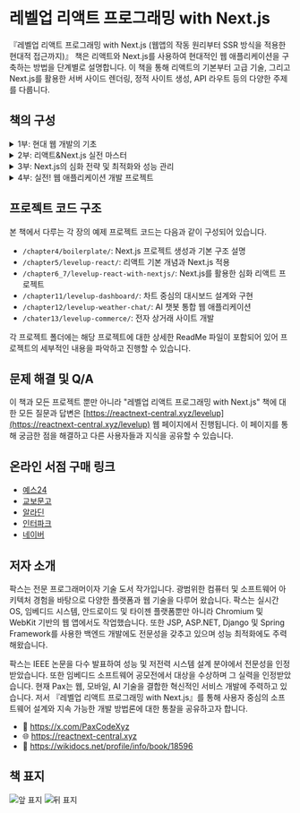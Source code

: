 # 레벨업 리액트 프로그래밍 with Next.js

『레벨업 리액트 프로그래밍 with Next.js (웹앱의 작동 원리부터 SSR 방식을 적용한 현대적 접근까지)』 책은 리액트와 Next.js를 사용하여 현대적인 웹 애플리케이션을 구축하는 방법을 단계별로 설명합니다. 이 책을 통해 리액트의 기본부터 고급 기술, 그리고 Next.js를 활용한 서버 사이드 렌더링, 정적 사이트 생성, API 라우트 등의 다양한 주제를 다룹니다.

## 책의 구성

<details>
  <summary>1부: 현대 웹 개발의 기초</summary>

👉 1장. 리액트와 Next.js를 통한 웹 개발 혁신
  - 1.1 리액트와 Next.js는 무엇인가?
  - 1.2 리액트와 Next.js로 얻는 사용자 경험 향상
  - 1.3 리액트와 Next.js를 통한 개발자 생산성의 제고
  - 1.4 왜 Next.js인가?
  - 1.5 요약 및 연습 문제

👉 2장. 웹 세계의 이해
  - 2.1 웹의 기초: 웹 개발 히스토리
  - 2.2 렌더링의 이해: 브라우저에서의 웹 페이지 렌더링 메커니즘
  - 2.3 웹의 기본 구성 요소: HTML, CSS, 자바스크립트
  - 2.4 네트워킹 기초: 도메인, URL, 라우팅
  - 2.5 인프라 구조: 웹 서버, 엣지, CDN
  - 2.6 웹 개발의 필수 구성 요소: 주요 기술과 도구의 통합
  - 2.7 요약 및 연습 문제

👉 3장. 현대 웹 개발의 고급 기법
  - 3.1 Next.js 렌더링의 신세계: SSR, CSR, 하이드레이션, 웹 스트리밍
  - 3.2 코드 유지 보수성의 탁월함: 모듈화와 함수형 프로그래밍 접근 방식
  - 3.3 배포 및 운영 최적화 전략: 서버 아키텍처의 다양한 옵션
  - 3.4 현대 웹 프레임워크와 라이브러리: 리액트, 앵귤러, 뷰, 스벨트
  - 3.5 코어 웹 바이탈: 사용자 경험을 개선하는 접근
  - 3.6 요약 및 연습 문제
</details>

<details>
  <summary>2부: 리액트&Next.js 실전 마스터</summary>

👉 4장. 효율적인 웹 개발 환경 구축

  - 4.1 개발 도구 및 라이브러리 설치
  - 4.2 Next.js 설치
  - 4.3 첫 Next.js 프로젝트 시작: 보일러플레이트 애플리케이션
  - 4.4 생산성을 높이는 개발 환경 설정
  - 4.5 개발 환경의 보안과 유지 보수

👉 5장. 웹 애플리케이션의 뼈대 만들기

  - 5.1 Next.js를 위한 리액트 개요
  - 5.2 리액트 컴포넌트와 속성
  - 5.3 리액트 사용자 상호 작용과 상태 관리
  - 5.4 리액트의 고급 개념과 패턴
  - 5.5 반응형 내비게이션 메뉴 실습하기

👉 6장. 최적의 Next.js 애플리케이션 구조 설계

  - 6.1 Next.js 프로젝트 구조와 조직화
  - 6.2 Next.js 앱 라우터 기반 라우팅 기법
  - 6.3 라우팅 시 특정 상황에 대한 UI 처리
  - 6.4 CSS 스타일과 디자인 적용
  - 6.5 Next.js의 내장 기능을 활용한 이미지, 폰트, 외부 스크립트 최적화

</details>

<details>
  <summary>3부: Next.js의 심화 전략 및 최적화와 성능 관리</summary>

👉 8장. Next.js 고급 기법 탐구

  - 8.1 병렬 라우트 및 경로 가로채기
  - 8.2 라우터 핸들러: 동적 라우팅 관리
  - 8.3 미들웨어: 서버의 요청 완료 전 효율적 처리
  - 8.4 i18n: 다국어 제공
  - 8.5 폼 및 변형: 서버 액션
  - 8.6 메타데이터 관리
  - 8.7 지연 로딩 성능 최적화
  - 8.8 MDX 사용
  - 8.9 콘텐츠 개발을 효율화하는 초안 모드
  - 8.10 콘텐츠 보안 정책
  - 8.11 인증: 사용자 보안 관리

👉 9장. 안정적으로 서비스하는 배포 및 전략

  - 9.1 웹 애플리케이션을 운영하는 빌드 최적화
  - 9.2 다양한 배포 옵션
  - 9.3 Next.js 배포 최적화 및 관리 전략
  - 9.4 소프트웨어 장애 복구와 안정성

👉 10장. Next.js 애플리케이션 테스팅 및 성능 측정과 최적화

  - 10.1 단위 및 통합 테스트: Jest와 리액트 테스팅 라이브러리
  - 10.2 E2E 테스트: Cypress, Playwright
  - 10.3 웹 바이탈: Next.js의 내장 기능을 활용한 성능 측정
  - 10.4 성능을 최적화하는 크롬 개발자 도구와 라이트 하우스

</details>

<details>
  <summary>4부: 실전! 웹 애플리케이션 개발 프로젝트</summary>

👉 11장. 차트 중심 대시보드 설계

  - 11.1 프로젝트 소개 및 라이브러리 설정
  - 11.2 웹 애플리케이션 스타일링 및 메인 페이지 구축
  - 11.3 버셀 Postgres 데이터베이스 생성 및 환경 변수 설정
  - 11.4 인증 환경 설정과 회원가입 및 로그인 구현
  - 11.5 대시보드 사용자 인터페이스 개선: 사이드 메뉴 구현
  - 11.6 사용자 계정 관리 및 API 사용 키 발급
  - 11.7 프로젝트 관리
  - 11.8 웹 바이탈 지표 정보 추출과 수집
  - 11.9 라우터 핸들러를 통한 데이터 수신 및 데이터베이스 저장
  - 11.10 대시보드 UI 구성
  - 11.11 버셀 배포 플랫폼에 배포 및 업데이트 필요 사항

👉 12장. AI 챗봇을 통합하는 웹 애플리케이션

  - 12.1 프로젝트 소개와 라이브러리 설정
  - 12.2 웹 애플리케이션 스타일링 및 메인 레이아웃 구성
  - 12.3 OpenAI API와 버셀 AI SDK 알아보기
  - 12.4 날씨 대화에서 구조화된 데이터 추출하기
  - 12.5 현재 날씨 정보를 컴포넌트 UI로 제공하는 챗봇 만들기
  - 12.6 날씨 AI 챗봇 구현 완성
  - 12.7 추가로 고려해볼 사항

👉 13장. 전자 상거래 사이트

  - 13.1 프로젝트 소개 및 라이브러리 설정
  - 13.2 쇼피파이와의 헤드리스 스토어프런트 통합
  - 13.3 전자 상거래 사이트를 개발하는 베스트 프랙티스
  - 13.4 추가로 고려해볼 사항

</details>

## 프로젝트 코드 구조

본 책에서 다루는 각 장의 예제 프로젝트 코드는 다음과 같이 구성되어 있습니다.

- `/chapter4/boilerplate/`: Next.js 프로젝트 생성과 기본 구조 설명
- `/chapter5/levelup-react/`: 리액트 기본 개념과 Next.js 적용
- `/chapter6_7/levelup-react-with-nextjs/`: Next.js를 활용한 심화 리액트 프로젝트
- `/chapter11/levelup-dashboard/`: 차트 중심의 대시보드 설계와 구현
- `/chapter12/levelup-weather-chat/`: AI 챗봇 통합 웹 애플리케이션
- `/chater13/levelup-commerce/`: 전자 상거래 사이트 개발

각 프로젝트 폴더에는 해당 프로젝트에 대한 상세한 ReadMe 파일이 포함되어 있어 프로젝트의 세부적인 내용을 파악하고 진행할 수 있습니다.

## 문제 해결 및 Q/A
이 책과 모든 프로젝트 뿐만 아니라 "레벨업 리액트 프로그래밍 with Next.js" 책에 대한 모든 질문과 답변은 [https://reactnext-central.xyz/levelup](https://reactnext-central.xyz/levelup) 웹 페이지에서 진행됩니다. 이 페이지를 통해 궁금한 점을 해결하고 다른 사용자들과 지식을 공유할 수 있습니다.

## 온라인 서점 구매 링크

- [예스24](https://www.yes24.com/Product/Goods/126689601)
- [교보문고](https://product.kyobobook.co.kr/detail/S000213362009)
- [알라딘](https://www.aladin.co.kr/shop/wproduct.aspx?ISBN=K922931869&start=pnaver_02)
- [인터파크](http://inpk.kr/s0gB)
- [네이버](https://search.shopping.naver.com/book/catalog/47914364633?query=next.js&NaPm=ct%3Dlwq2046o%7Cci%3Dd710a4ca10abfaf597b712254a8ae6a27424ba6b%7Ctr%3Dboksl%7Csn%3D95694%7Chk%3D0fdbb5df1d190857a7cf4027e212c1b90a7b7d43)

## 저자 소개

팍스는 전문 프로그래머이자 기술 도서 작가입니다. 광범위한 컴퓨터 및 소프트웨어 아키텍처 경험을 바탕으로 다양한 플랫폼과 웹 기술을 다루어 왔습니다. 팍스는 실시간 OS, 임베디드 시스템, 안드로이드 및 타이젠 플랫폼뿐만 아니라 Chromium 및 WebKit 기반의 웹 앱에서도 작업했습니다. 또한 JSP, ASP.NET, Django 및 Spring Framework를 사용한 백엔드 개발에도 전문성을 갖추고 있으며 성능 최적화에도 주력해왔습니다.

팍스는 IEEE 논문을 다수 발표하여 성능 및 저전력 시스템 설계 분야에서 전문성을 인정받았습니다. 또한 임베디드 소프트웨어 공모전에서 대상을 수상하며 그 실력을 인정받았습니다. 현재 Pax는 웹, 모바일, AI 기술을 결합한 혁신적인 서비스 개발에 주력하고 있습니다. 저서 『레벨업 리액트 프로그래밍 with Next.js』를 통해 사용자 중심의 소프트웨어 설계와 지속 가능한 개발 방법론에 대한 통찰을 공유하고자 합니다.

- 🔗 https://x.com/PaxCodeXyz
- 🌐 https://reactnext-central.xyz
- 📘 https://wikidocs.net/profile/info/book/18596

## 책 표지
![앞 표지](https://contents.kyobobook.co.kr/sih/fit-in/458x0/pdt/9791165922795.jpg)
![뒤 표지](https://contents.kyobobook.co.kr/sih/fit-in/458x0/pdt/addt/9791165922795_02.jpg)

